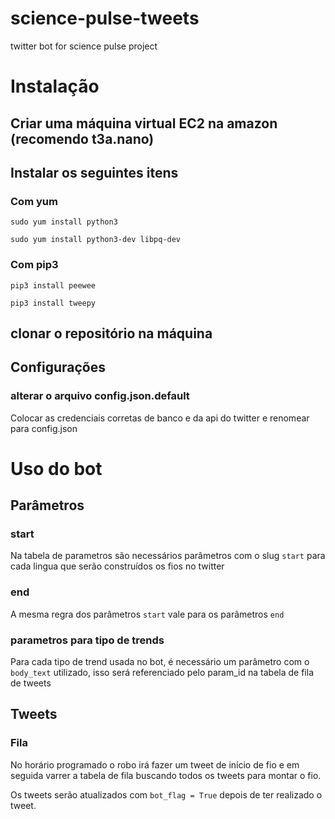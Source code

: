 # science-pulse-tweets
 twitter bot for science pulse project


# Instalação

## Criar uma máquina virtual EC2 na amazon (recomendo t3a.nano)

## Instalar os seguintes itens
### Com yum
`sudo yum install python3`

`sudo yum install python3-dev libpq-dev`


### Com pip3
`pip3 install peewee`

`pip3 install tweepy`

## clonar o repositório na máquina

## Configurações

### alterar o arquivo config.json.default

Colocar as credenciais corretas de banco e da api do twitter e renomear para config.json

# Uso do bot

## Parâmetros

### start

Na tabela de parametros são necessários parâmetros com o slug `start` para cada lingua que serão construídos os fios no twitter

### end

A mesma regra dos parâmetros `start` vale para os parâmetros `end`

### parametros para tipo de trends

Para cada tipo de trend usada no bot, é necessário um parâmetro com o `body_text` utilizado, isso será referenciado pelo param_id na tabela de fila de tweets

## Tweets

### Fila

No horário programado o robo irá fazer um tweet de início de fio e em seguida varrer a tabela de fila buscando todos os tweets para montar o fio.

Os tweets serão atualizados com `bot_flag = True` depois de ter realizado o tweet.
